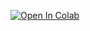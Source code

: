 [![Open In Colab](https://colab.research.google.com/assets/colab-badge.svg)](https://colab.research.google.com/github/GenaroHacker/manual_sort/blob/main/main.ipynb)
